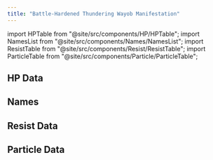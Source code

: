 ```yaml
---
title: "Battle-Hardened Thundering Wayob Manifestation"
---
```


import HPTable from "@site/src/components/HP/HPTable";
import NamesList from "@site/src/components/Names/NamesList";
import ResistTable from "@site/src/components/Resist/ResistTable";
import ParticleTable from "@site/src/components/Particle/ParticleTable";

## HP Data

<HPTable item_key="battlehardenedthunderingwayobmanifestation" data_src="enemy" />

## Names

<NamesList item_key="battlehardenedthunderingwayobmanifestation" data_src="enemy" />

## Resist Data

<ResistTable item_key="battlehardenedthunderingwayobmanifestation" data_src="enemy" />

## Particle Data

<ParticleTable item_key="battlehardenedthunderingwayobmanifestation" data_src="enemy" />